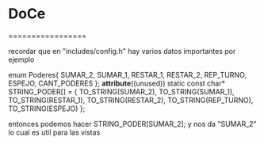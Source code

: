 # DoCe
=================

recordar que en "includes/config.h"  hay varios datos importantes por ejemplo

enum Poderes{
	SUMAR_2,
	SUMAR_1,
	RESTAR_1,
	RESTAR_2,
	REP_TURNO,
	ESPEJO,
 	CANT_PODERES
};
__attribute__((unused)) static const char* STRING_PODER[] = {
    TO_STRING(SUMAR_2),
    TO_STRING(SUMAR_1),
    TO_STRING(RESTAR_1),
    TO_STRING(RESTAR_2),
    TO_STRING(REP_TURNO),
    TO_STRING(ESPEJO)
};

entonces podemos hacer 
STRING_PODER[SUMAR_2]; y nos da "SUMAR_2" lo cual es util para las vistas
